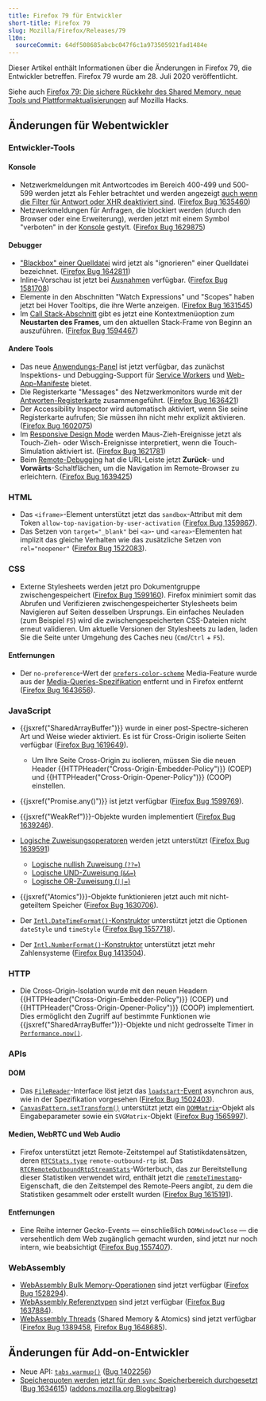 ```yaml
---
title: Firefox 79 für Entwickler
short-title: Firefox 79
slug: Mozilla/Firefox/Releases/79
l10n:
  sourceCommit: 64df508685abcbc047f6c1a973505921fad1484e
---
```


Dieser Artikel enthält Informationen über die Änderungen in Firefox 79, die Entwickler betreffen. Firefox 79 wurde am 28. Juli 2020 veröffentlicht.

Siehe auch [Firefox 79: Die sichere Rückkehr des Shared Memory, neue Tools und Plattformaktualisierungen](https://hacks.mozilla.org/2020/07/firefox-79/) auf Mozilla Hacks.

## Änderungen für Webentwickler

### Entwickler-Tools

#### Konsole

- Netzwerkmeldungen mit Antwortcodes im Bereich 400-499 und 500-599 werden jetzt als Fehler betrachtet und werden angezeigt [auch wenn die Filter für Antwort oder XHR deaktiviert sind](https://firefox-source-docs.mozilla.org/devtools-user/web_console/console_messages/index.html#filtering-by-category). ([Firefox Bug 1635460](https://bugzil.la/1635460))
- Netzwerkmeldungen für Anfragen, die blockiert werden (durch den Browser oder eine Erweiterung), werden jetzt mit einem Symbol "verboten" in der [Konsole](https://firefox-source-docs.mozilla.org/devtools-user/web_console/console_messages/index.html) gestylt. ([Firefox Bug 1629875](https://bugzil.la/1629875))

#### Debugger

- ["Blackbox" einer Quelldatei](https://firefox-source-docs.mozilla.org/devtools-user/debugger/how_to/ignoring_sources/index.html) wird jetzt als "ignorieren" einer Quelldatei bezeichnet. ([Firefox Bug 1642811](https://bugzil.la/1642811))
- Inline-Vorschau ist jetzt bei [Ausnahmen](https://firefox-source-docs.mozilla.org/devtools-user/debugger/how_to/breaking_on_exceptions/index.html) verfügbar. ([Firefox Bug 1581708](https://bugzil.la/1581708))
- Elemente in den Abschnitten "Watch Expressions" und "Scopes" haben jetzt bei Hover Tooltips, die ihre Werte anzeigen. ([Firefox Bug 1631545](https://bugzil.la/1631545))
- Im [Call Stack-Abschnitt](https://firefox-source-docs.mozilla.org/devtools-user/debugger/ui_tour/index.html#call-stack) gibt es jetzt eine Kontextmenüoption zum **Neustarten des Frames**, um den aktuellen Stack-Frame von Beginn an auszuführen. ([Firefox Bug 1594467](https://bugzil.la/1594467))

#### Andere Tools

- Das neue [Anwendungs-Panel](https://firefox-source-docs.mozilla.org/devtools-user/application/index.html) ist jetzt verfügbar, das zunächst Inspektions- und Debugging-Support für [Service Workers](/de/docs/Web/API/Service_Worker_API) und [Web-App-Manifeste](/de/docs/Web/Progressive_web_apps/Manifest) bietet.
- Die Registerkarte "Messages" des Netzwerkmonitors wurde mit der [Antworten-Registerkarte](https://firefox-source-docs.mozilla.org/devtools-user/network_monitor/request_details/index.html#response-tab) zusammengeführt. ([Firefox Bug 1636421](https://bugzil.la/1636421))
- Der Accessibility Inspector wird automatisch aktiviert, wenn Sie seine Registerkarte aufrufen; Sie müssen ihn nicht mehr explizit aktivieren. ([Firefox Bug 1602075](https://bugzil.la/1602075))
- Im [Responsive Design Mode](https://firefox-source-docs.mozilla.org/devtools-user/responsive_design_mode/index.html#controlling-responsive-design-mode) werden Maus-Zieh-Ereignisse jetzt als Touch-Zieh- oder Wisch-Ereignisse interpretiert, wenn die Touch-Simulation aktiviert ist. ([Firefox Bug 1621781](https://bugzil.la/1621781))
- Beim [Remote-Debugging](https://firefox-source-docs.mozilla.org/devtools-user/about_colon_debugging/index.html#connecting-to-a-remote-device) hat die URL-Leiste jetzt **Zurück**- und **Vorwärts**-Schaltflächen, um die Navigation im Remote-Browser zu erleichtern. ([Firefox Bug 1639425](https://bugzil.la/1639425))

### HTML

- Das `<iframe>`-Element unterstützt jetzt das `sandbox`-Attribut mit dem Token `allow-top-navigation-by-user-activation` ([Firefox Bug 1359867](https://bugzil.la/1359867)).
- Das Setzen von `target="_blank"` bei `<a>`- und `<area>`-Elementen hat implizit das gleiche Verhalten wie das zusätzliche Setzen von `rel="noopener"` ([Firefox Bug 1522083](https://bugzil.la/1522083)).

### CSS

- Externe Stylesheets werden jetzt pro Dokumentgruppe zwischengespeichert ([Firefox Bug 1599160](https://bugzil.la/1599160)). Firefox minimiert somit das Abrufen und Verifizieren zwischengespeicherter Stylesheets beim Navigieren auf Seiten desselben Ursprungs. Ein einfaches Neuladen (zum Beispiel `F5`) wird die zwischengespeicherten CSS-Dateien nicht erneut validieren. Um aktuelle Versionen der Stylesheets zu laden, laden Sie die Seite unter Umgehung des Caches neu (`Cmd`/`Ctrl` + `F5`).

#### Entfernungen

- Der `no-preference`-Wert der [`prefers-color-scheme`](/de/docs/Web/CSS/@media/prefers-color-scheme) Media-Feature wurde aus der [Media-Queries-Spezifikation](https://drafts.csswg.org/mediaqueries-5/#descdef-media-prefers-color-scheme) entfernt und in Firefox entfernt ([Firefox Bug 1643656](https://bugzil.la/1643656)).

### JavaScript

- {{jsxref("SharedArrayBuffer")}} wurde in einer post-Spectre-sicheren Art und Weise wieder aktiviert. Es ist für Cross-Origin isolierte Seiten verfügbar ([Firefox Bug 1619649](https://bugzil.la/1619649)).
  - Um Ihre Seite Cross-Origin zu isolieren, müssen Sie die neuen Header {{HTTPHeader("Cross-Origin-Embedder-Policy")}} (COEP) und {{HTTPHeader("Cross-Origin-Opener-Policy")}} (COOP) einstellen.

- {{jsxref("Promise.any()")}} ist jetzt verfügbar ([Firefox Bug 1599769](https://bugzil.la/1599769)).
- {{jsxref("WeakRef")}}-Objekte wurden implementiert ([Firefox Bug 1639246](https://bugzil.la/1639246)).
- [Logische Zuweisungsoperatoren](https://github.com/tc39/proposal-logical-assignment) werden jetzt unterstützt ([Firefox Bug 1639591](https://bugzil.la/1639591))
  - [Logische nullish Zuweisung (`??=`)](/de/docs/Web/JavaScript/Reference/Operators/Nullish_coalescing_assignment)
  - [Logische UND-Zuweisung (`&&=`)](/de/docs/Web/JavaScript/Reference/Operators/Logical_AND_assignment)
  - [Logische OR-Zuweisung (`||=`)](/de/docs/Web/JavaScript/Reference/Operators/Logical_OR_assignment)

- {{jsxref("Atomics")}}-Objekte funktionieren jetzt auch mit nicht-geteiltem Speicher ([Firefox Bug 1630706](https://bugzil.la/1630706)).
- Der [`Intl.DateTimeFormat()`-Konstruktor](/de/docs/Web/JavaScript/Reference/Global_Objects/Intl/DateTimeFormat/DateTimeFormat) unterstützt jetzt die Optionen `dateStyle` und `timeStyle` ([Firefox Bug 1557718](https://bugzil.la/1557718)).
- Der [`Intl.NumberFormat()`-Konstruktor](/de/docs/Web/JavaScript/Reference/Global_Objects/Intl/NumberFormat/NumberFormat) unterstützt jetzt mehr Zahlensysteme ([Firefox Bug 1413504](https://bugzil.la/1413504)).

### HTTP

- Die Cross-Origin-Isolation wurde mit den neuen Headern {{HTTPHeader("Cross-Origin-Embedder-Policy")}} (COEP) und {{HTTPHeader("Cross-Origin-Opener-Policy")}} (COOP) implementiert. Dies ermöglicht den Zugriff auf bestimmte Funktionen wie {{jsxref("SharedArrayBuffer")}}-Objekte und nicht gedrosselte Timer in [`Performance.now()`](/de/docs/Web/API/Performance/now).

### APIs

#### DOM

- Das [`FileReader`](/de/docs/Web/API/FileReader)-Interface löst jetzt das [`loadstart`-Event](/de/docs/Web/API/FileReader/loadstart_event) asynchron aus, wie in der Spezifikation vorgesehen ([Firefox Bug 1502403](https://bugzil.la/1502403)).
- [`CanvasPattern.setTransform()`](/de/docs/Web/API/CanvasPattern/setTransform) unterstützt jetzt ein [`DOMMatrix`](/de/docs/Web/API/DOMMatrix)-Objekt als Eingabeparameter sowie ein `SVGMatrix`-Objekt ([Firefox Bug 1565997](https://bugzil.la/1565997)).

#### Medien, WebRTC und Web Audio

- Firefox unterstützt jetzt Remote-Zeitstempel auf Statistikdatensätzen, deren [`RTCStats.type`](/de/docs/Web/API/RTCStatsReport) `remote-outbound-rtp` ist. Das [`RTCRemoteOutboundRtpStreamStats`](/de/docs/Web/API/RTCRemoteOutboundRtpStreamStats)-Wörterbuch, das zur Bereitstellung dieser Statistiken verwendet wird, enthält jetzt die [`remoteTimestamp`](/de/docs/Web/API/RTCRemoteOutboundRtpStreamStats/remoteTimestamp)-Eigenschaft, die den Zeitstempel des Remote-Peers angibt, zu dem die Statistiken gesammelt oder erstellt wurden ([Firefox Bug 1615191](https://bugzil.la/1615191)).

#### Entfernungen

- Eine Reihe interner Gecko-Events — einschließlich `DOMWindowClose` — die versehentlich dem Web zugänglich gemacht wurden, sind jetzt nur noch intern, wie beabsichtigt ([Firefox Bug 1557407](https://bugzil.la/1557407)).

### WebAssembly

- [WebAssembly Bulk Memory-Operationen](/de/docs/WebAssembly/Guides/Understanding_the_text_format#bulk_memory_operations) sind jetzt verfügbar ([Firefox Bug 1528294](https://bugzil.la/1528294)).
- [WebAssembly Referenztypen](/de/docs/WebAssembly/Guides/Understanding_the_text_format#reference_types) sind jetzt verfügbar ([Firefox Bug 1637884](https://bugzil.la/1637884)).
- [WebAssembly Threads](/de/docs/WebAssembly/Guides/Understanding_the_text_format#webassembly_threads) (Shared Memory & Atomics) sind jetzt verfügbar ([Firefox Bug 1389458](https://bugzil.la/1389458), [Firefox Bug 1648685](https://bugzil.la/1648685)).

## Änderungen für Add-on-Entwickler

- Neue API: [`tabs.warmup()`](/de/docs/Mozilla/Add-ons/WebExtensions/API/tabs/warmup) ([Bug 1402256](https://bugzil.la/1402256))
- [Speicherquoten werden jetzt für den `sync` Speicherbereich durchgesetzt](/de/docs/Mozilla/Add-ons/WebExtensions/API/storage/sync#storage_quotas_for_sync_data) ([Bug 1634615](https://bugzil.la/1634615)) ([addons.mozilla.org Blogbeitrag](https://blog.mozilla.org/addons/2020/07/09/changes-to-storage-sync-in-firefox-79/))
